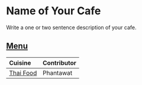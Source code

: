 # Name of Your Cafe

Write a one or two sentence description of your cafe.

## [Menu](menu.md)

| Cuisine                                | Contributor |
|:---------------------------------------|-------------|
| [Thai Food](menu.md#thai-food)         | Phantawat   |



